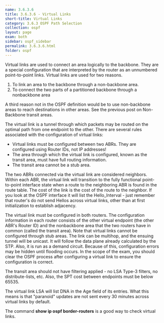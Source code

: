 ```yaml
---
name: 3.6.3.6
title: 3.6.3.6 - Virtual Links
short-title: Virtual Links
category: 3.6.3 OSPF Path Selection
collection: ospf
layout: page
exam: both
sidebar: ospf_sidebar
permalink: 3.6.3.6.html
folder: ospf
---
```

Virtual links are used to connect an area logically to the backbone. They are a special configuration that are interpreted by the router as an unnumbered point-to-point links. Virtual links are used for two reasons.
1. To link an area to the backbone through a non-backbone area.
2. To connect the two parts of a partitioned backbone through a nonbackbone area

A third reason not in the OSPF definition would be to use non-backbone areas to reach destinations in other areas. See the previous post on Non-Backbone transit areas.

The virtual link is a tunnel through which packets may be routed on the optimal path from one endpoint to the other. There are several rules associated with the configuration of virtual links:
- Virtual links must be configured between two ABRs. They are configured using Router IDs, not IP addresses!
- The area through which the virtual link is configured, known as the transit area, must have full routing information.
- The transit area cannot be a stub area.

The two ABRs connected via the virtual link are considered neighbors. Within each ABR, the virtual link will transition to the fully functional point-to-point interface state when a route to the neighboring ABR is found in the route table. The cost of the link is the cost of the route to the neighbor. If you look at the OSPF interface it will list the Hello_Interval - just remember that router's do not send Hellos across virtual links, other than at first initialization to establish adjacency.

The virtual link must be configured in both routers. The configuration information in each router consists of the other virtual endpoint (the other ABR's Router ID) and the nonbackbone area that the two routers have in common (called the transit area). Note that virtual links cannot be configured through stub areas. The link can be multihop, and the ensuing tunnel will be unicast. It will follow the data plane already calculated by the STP. Also, it is run as a demand circuit. Because of this, configuration errors may be hidden until flooding occurs. In the scope of the exam, you should clear the OSPF process after configuring a virtual link to ensure the configuration is correct.

The transit area should not have filtering applied - no LSA Type-3 filters, no distribute-lists, etc. Also, the SPT cost between endpoints must be below 65535.

The virtual link LSA will list DNA in the Age field of its entries. What this means is that "paranoid" updates are not sent every 30 minutes across virtual links by default.

The command **show ip ospf border-routers** is a good way to check virtual links.
